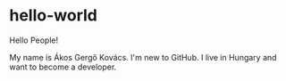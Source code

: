 # hello-world

Hello People!

My name is Ákos Gergő Kovács. I'm new to GitHub. I live in Hungary and want to become a developer.
